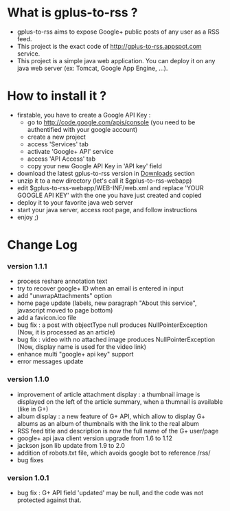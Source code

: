 # What is gplus-to-rss ? #

  * gplus-to-rss aims to expose Google+ public posts of any user as a RSS feed.
  * This project is the exact code of http://gplus-to-rss.appspot.com service.
  * This project is a simple java web application. You can deploy it on any java web server (ex: Tomcat, Google App Engine, ...).


# How to install it ? #
  * firstable, you have to create a Google API Key :
    * go to http://code.google.com/apis/console (you need to be authentified with your google account)
    * create a new project
    * access 'Services' tab
    * activate 'Google+ API' service
    * access 'API Access' tab
    * copy your new Google API Key in 'API key' field
  * download the latest gplus-to-rss version in [Downloads](https://code.google.com/p/gplus-to-rss/downloads/list) section
  * unzip it to a new directory (let's call it $gplus-to-rss-webapp)
  * edit $gplus-to-rss-webapp/WEB-INF/web.xml and replace 'YOUR GOOGLE API KEY' with the one you have just created and copied
  * deploy it to your favorite java web server
  * start your java server, access root page, and follow instructions
  * enjoy ;)


# Change Log #

### version 1.1.1 ###

  * process reshare annotation text
  * try to recover google+ ID when an email is entered in input
  * add "unwrapAttachments" option
  * home page update (labels, new paragraph "About this service", javascript moved to page bottom)
  * add a favicon.ico file
  * bug fix : a post with objectType null produces NullPointerException (Now, it is processed as an article)
  * bug fix : video with no attached image produces NullPointerException (Now, display name is used for the video link)
  * enhance multi "google+ api key" support
  * error messages update

### version 1.1.0 ###

  * improvement of article attachment display : a thumbnail image is displayed on the left of the article summary, when a thumnail is available (like in G+)
  * album display : a new feature of G+ API, which allow to display G+ albums as an album of thumbnails with the link to the real album
  * RSS feed title and description is now the full name of the G+ user/page
  * google+ api java client version upgrade from 1.6 to 1.12
  * jackson json lib update from 1.9 to 2.0
  * addition of robots.txt file, which avoids google bot to reference /rss/
  * bug fixes

### version 1.0.1 ###

  * bug fix : G+ API field 'updated' may be null, and the code was not protected against that.